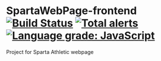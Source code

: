 # SpartaWebPage-frontend [![Build Status](https://travis-ci.org/RandomUserIK/SpartaWebPage-frontend.svg?branch=dev)](https://travis-ci.org/RandomUserIK/SpartaWebPage-frontend) [![Total alerts](https://img.shields.io/lgtm/alerts/g/RandomUserIK/SpartaWebPage-frontend.svg?logo=lgtm&logoWidth=18)](https://lgtm.com/projects/g/RandomUserIK/SpartaWebPage-frontend/alerts/) [![Language grade: JavaScript](https://img.shields.io/lgtm/grade/javascript/g/RandomUserIK/SpartaWebPage-frontend.svg?logo=lgtm&logoWidth=18)](https://lgtm.com/projects/g/RandomUserIK/SpartaWebPage-frontend/context:javascript)
Project for Sparta Athletic webpage 
